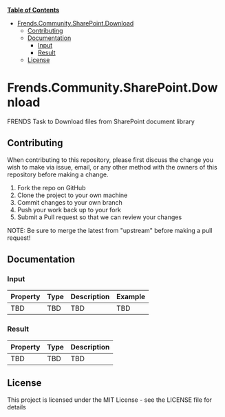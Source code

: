 **[Table of Contents](http://tableofcontent.eu)**
- [Frends.Community.SharePoint.Download](#frendscommunitysharepointdownload)
  - [Contributing](#contributing)
  - [Documentation](#documentation)
    - [Input](#input)
    - [Result](#result)
  - [License](#license)


# Frends.Community.SharePoint.Download
FRENDS Task to Download files from SharePoint document library

## Contributing
When contributing to this repository, please first discuss the change you wish to make via issue, email, or any other method with the owners of this repository before making a change.

1. Fork the repo on GitHub
2. Clone the project to your own machine
3. Commit changes to your own branch
4. Push your work back up to your fork
5. Submit a Pull request so that we can review your changes

NOTE: Be sure to merge the latest from "upstream" before making a pull request!

## Documentation

### Input

| Property				|  Type   | Description								| Example                     |
|-----------------------|---------|-----------------------------------------|-----------------------------|
| TBD | TBD | TBD | TBD |

### Result

| Property      | Type     | Description                      |
|---------------|----------|----------------------------------|
| TBD | TBD | TBD |

## License

This project is licensed under the MIT License - see the LICENSE file for details
